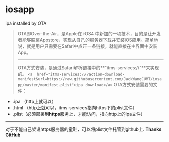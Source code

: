 # iosapp
ipa installed by OTA
> OTA即Over-the-Air，是Apple在 iOS4 中新加的一项技术，目的是让开发者能够脱离Appstore，实现从自己的服务器下载并安装iOS应用。简单地说，就是用户只需要在Safari中点开一条链接，就能直接在主界面中安装App。
> ****
> OTA方式安装，是通过Safari解析链接中的**"itms-services://"**来实现的。
> `<a  href="itms-services://?action=download-manifest&url=https://raw.githubusercontent.com/JackWangCUMT/iosapp/master/manifest.plist">ipa download</a>`
>  OTA方式安装需要的文件：
>  
- .ipa  （http上就可以）
- .html （http上就可以，itms-services指向https下的plist文件）
- .plist（必须部署到**https**服务上，才能访问，指向http上的ipa文件）

----------
对于不能自己架设https服务器的童鞋，可以将plist文件托管到github上.
**Thanks GitHub**
